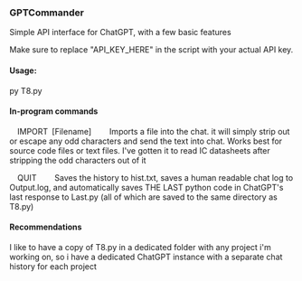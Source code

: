 ### GPTCommander <p>

Simple API interface for ChatGPT, with a few basic features  

Make sure to replace "API_KEY_HERE" in the script with your actual API key.
</p>

#### Usage:

py T8.py

#### In-program commands

&ensp;&ensp;IMPORT&ensp;[Filename]&ensp;&ensp;&ensp;&ensp; Imports a file into the chat. it will simply strip out or escape any odd characters and send the text into chat. Works best for source code files or text files. I've gotten it to read IC datasheets after stripping the odd characters out of it

&ensp;&ensp;QUIT&ensp;&ensp;&ensp;&ensp; Saves the history to hist.txt, saves a human readable chat log to Output.log, and automatically saves THE LAST python code in ChatGPT's last response to Last.py (all of which are saved to the same directory as T8.py)

#### Recommendations

I like to have a copy of T8.py in a dedicated folder with any project i'm working on, so i have a dedicated ChatGPT instance with a separate chat history for each project
